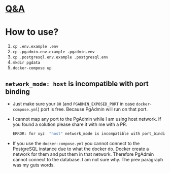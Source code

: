 # [Q&A](https://forums.docker.com/t/connection-refused-postgres-pgadmin/121911?u=9109679196)

# How to use?

1. `cp .env.example .env`
2. `cp .pgadmin.env.example .pgadmin.env`
3. `cp .postgresql.env.example .postgresql.env`
4. `mkdir pgdata`
5. `docker-compose up`

## `network_mode: host` is incompatible with port binding

- Just make sure your `80` (and `PGADMIN_EXPOSED_PORT` in case `docker-compose.yml`) port is free. Because PgAdmin will run on that port.
- I cannot map any port to the PgAdmin while I am using host network. If you found a solution please share it with me with a PR.

  ```cmd
  ERROR: for xyz  "host" network_mode is incompatible with port_bindings
  ```

- If you use the `docker-compose.yml` you cannot connect to the PostgreSQL instance due to what the docker do. Docker create a network for them and put them in that network. Therefore PgAdmin cannot connect to the database. I am not sure why. The prev paragraph was my guts words.

